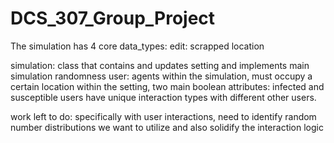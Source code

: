 # DCS_307_Group_Project

The simulation has 4 core data_types:
edit: scrapped location

simulation: class that contains and updates setting and implements main simulation randomness
user: agents within the simulation, must occupy a certain location within the setting, two main boolean attributes: infected and susceptible
  users have unique interaction types with different other users.
  

work left to do: specifically with user interactions, need to identify random number distributions we want to utilize and also solidify the interaction logic
